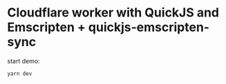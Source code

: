 # Cloudflare worker with QuickJS and Emscripten + quickjs-emscripten-sync

start demo:
```
yarn dev
```
